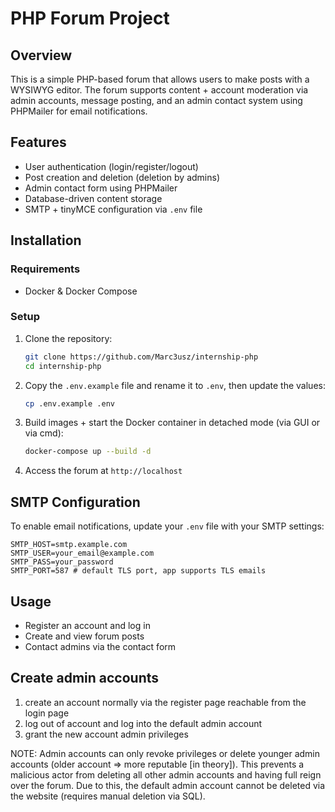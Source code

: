 # PHP Forum Project

## Overview
This is a simple PHP-based forum that allows users to make posts with a WYSIWYG editor. The forum supports content + account moderation via admin accounts, message posting, and an admin contact system using PHPMailer for email notifications.

## Features
- User authentication (login/register/logout)
- Post creation and deletion (deletion by admins)
- Admin contact form using PHPMailer
- Database-driven content storage
- SMTP + tinyMCE configuration via `.env` file

## Installation

### Requirements
- Docker & Docker Compose

### Setup
1. Clone the repository:
   ```bash
   git clone https://github.com/Marc3usz/internship-php
   cd internship-php
   ```
2. Copy the `.env.example` file and rename it to `.env`, then update the values:
   ```bash
   cp .env.example .env
   ```
3. Build images + start the Docker container in detached mode (via GUI or via cmd):
   ```bash
   docker-compose up --build -d
   ``` 
4. Access the forum at `http://localhost`

## SMTP Configuration
To enable email notifications, update your `.env` file with your SMTP settings:
```env
SMTP_HOST=smtp.example.com
SMTP_USER=your_email@example.com
SMTP_PASS=your_password
SMTP_PORT=587 # default TLS port, app supports TLS emails
```

## Usage
- Register an account and log in
- Create and view forum posts
- Contact admins via the contact form

## Create admin accounts
1. create an account normally via the register page reachable from the login page
2. log out of account and log into the default admin account
3. grant the new account admin privileges

NOTE: Admin accounts can only revoke privileges or delete younger admin accounts (older account => more reputable [in theory]). This prevents a malicious actor from deleting all other admin accounts and having full reign over the forum. Due to this, the default admin account cannot be deleted via the website (requires manual deletion via SQL). 


